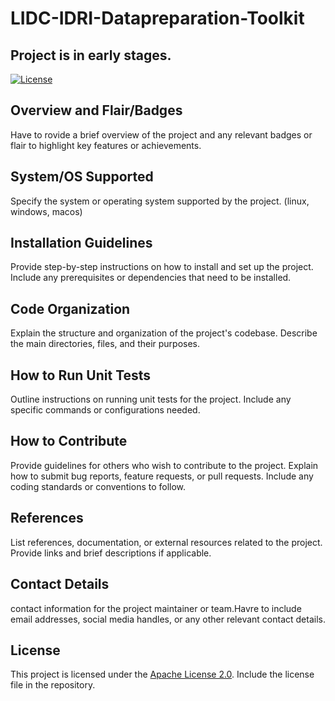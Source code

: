 # LIDC-IDRI-Datapreparation-Toolkit

## Project is in early stages.

[![License](https://img.shields.io/badge/License-Apache%202.0-blue.svg)](LICENSE)

## Overview and Flair/Badges

Have to rovide a brief overview of the project and any relevant badges or flair to highlight key features or achievements.

## System/OS Supported

Specify the system or operating system supported by the project. (linux, windows, macos)

## Installation Guidelines

Provide step-by-step instructions on how to install and set up the project. Include any prerequisites or dependencies that need to be installed.

## Code Organization

Explain the structure and organization of the project's codebase. Describe the main directories, files, and their purposes.

## How to Run Unit Tests

Outline instructions on running unit tests for the project. Include any specific commands or configurations needed.

## How to Contribute

Provide guidelines for others who wish to contribute to the project. Explain how to submit bug reports, feature requests, or pull requests. Include any coding standards or conventions to follow.

## References

List references, documentation, or external resources related to the project. Provide links and brief descriptions if applicable.

## Contact Details

contact information for the project maintainer or team.Havre to include email addresses, social media handles, or any other relevant contact details.

## License

This project is licensed under the [Apache License 2.0](LICENSE). Include the license file in the repository.

